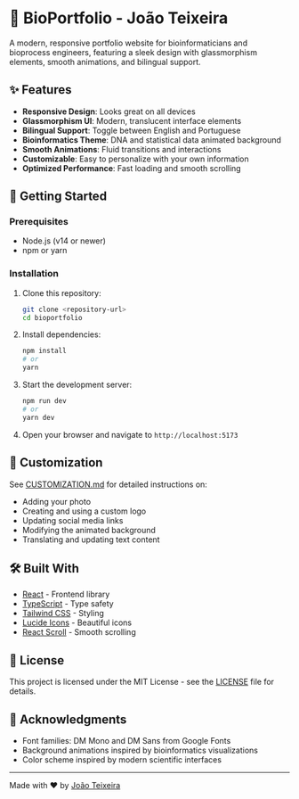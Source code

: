 
# 🧬 BioPortfolio - João Teixeira

A modern, responsive portfolio website for bioinformaticians and bioprocess engineers, featuring a sleek design with glassmorphism elements, smooth animations, and bilingual support.

## ✨ Features

- **Responsive Design**: Looks great on all devices
- **Glassmorphism UI**: Modern, translucent interface elements
- **Bilingual Support**: Toggle between English and Portuguese
- **Bioinformatics Theme**: DNA and statistical data animated background
- **Smooth Animations**: Fluid transitions and interactions
- **Customizable**: Easy to personalize with your own information
- **Optimized Performance**: Fast loading and smooth scrolling

## 🚀 Getting Started

### Prerequisites

- Node.js (v14 or newer)
- npm or yarn

### Installation

1. Clone this repository:
   ```bash
   git clone <repository-url>
   cd bioportfolio
   ```

2. Install dependencies:
   ```bash
   npm install
   # or
   yarn
   ```

3. Start the development server:
   ```bash
   npm run dev
   # or
   yarn dev
   ```

4. Open your browser and navigate to `http://localhost:5173`

## 🎨 Customization

See [CUSTOMIZATION.md](./CUSTOMIZATION.md) for detailed instructions on:

- Adding your photo
- Creating and using a custom logo
- Updating social media links
- Modifying the animated background
- Translating and updating text content

## 🛠️ Built With

- [React](https://reactjs.org/) - Frontend library
- [TypeScript](https://www.typescriptlang.org/) - Type safety
- [Tailwind CSS](https://tailwindcss.com/) - Styling
- [Lucide Icons](https://lucide.dev/) - Beautiful icons
- [React Scroll](https://www.npmjs.com/package/react-scroll) - Smooth scrolling

## 📄 License

This project is licensed under the MIT License - see the [LICENSE](LICENSE) file for details.

## 🙏 Acknowledgments

- Font families: DM Mono and DM Sans from Google Fonts
- Background animations inspired by bioinformatics visualizations
- Color scheme inspired by modern scientific interfaces

---

Made with ❤️ by [João Teixeira](https://github.com/username)
